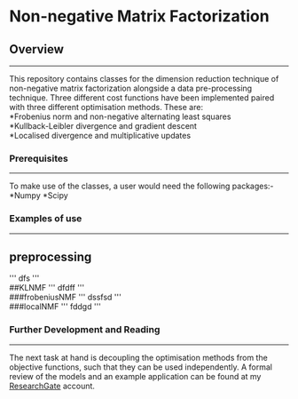 # Non-negative Matrix Factorization

## Overview 
________________________________________________________________________________________________________________________________________
This repository contains classes for the dimension reduction technique of non-negative matrix factorization alongside a data pre-processing technique. Three different cost functions have been implemented paired with three different optimisation methods. These are:<br>
*Frobenius norm and non-negative alternating least squares 
<br>
*Kullback-Leibler divergence and gradient descent 
<br>
*Localised divergence and multiplicative updates
<br>
### Prerequisites
________________________________________________________________________________________________________________________________________
To make use of the classes, a user would need the following packages:-
*Numpy 
*Scipy

### Examples of use
_______________________________________________________________________________________________________________________________________
## preprocessing
'''
dfs
'''
<br>
##KLNMF
'''
dfdff
'''
<br>
###frobeniusNMF
'''
dssfsd
'''
<br>
###localNMF
'''
fddgd
'''
<br>
### Further Development and Reading
________________________________________________________________________________________________________________________________________
The next task at hand is decoupling the optimisation methods from the objective functions, such that they can be used independently. A formal review of the models and an example application can be found at my <a href="https://www.researchgate.net/publication/338197703_Non-negative_Matrix_Factorization">ResearchGate</a> account. 
